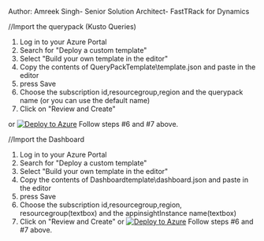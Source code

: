 Author: Amreek Singh- Senior Solution Architect- FastTRack for Dynamics

//Import the querypack (Kusto Queries)
1. Log in to your Azure Portal
2. Search for "Deploy a custom template"
3. Select "Build your own template in the editor"
4. Copy the contents of QueryPackTemplate\template.json and paste in the editor
5. press Save
6. Choose the subscription id,resourcegroup,region and the querypack name (or you can use the default name)
7. Click on "Review and Create"

or  [![Deploy to Azure](https://aka.ms/deploytoazurebutton)](https://portal.azure.com/#create/Microsoft.Template/uri/https%3A%2F%2Fraw.githubusercontent.com%2FSinghAmreek%2FPowerAutomateTelemetry%2Fmain%2FQueryPackTemplate%2Ftemplate.json)
Follow steps #6 and #7 above.

//Import the Dashboard
1. Log in to your Azure Portal
2. Search for "Deploy a custom template"
3. Select "Build your own template in the editor"
4. Copy the contents of Dashboardtemplate\dashboard.json and paste in the editor
5. press Save
6. Choose the subscription id,resourcegroup,region, resourcegroup(textbox) and the appinsightInstance name(textbox)
7. Click on "Review and Create"
or  [![Deploy to Azure](https://aka.ms/deploytoazurebutton)](https://portal.azure.com/#create/Microsoft.Template/uri/https%3A%2F%2Fraw.githubusercontent.com%2FSinghAmreek%2FPowerAutomateTelemetry%2Fmain%2FDashboardTemplate%2Fdashboard.json)
Follow steps #6 and #7 above.
